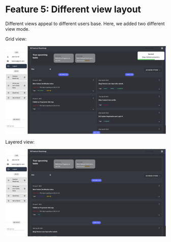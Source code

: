 # Feature 5: Different view layout

Different views appeal to different users base. Here, we added two different view mode.

Grid view:

![Grid view](../../static/img/docs/grid-view.png)

Layered view:

![Layered View](../../static/img/docs/Layered-view.png)
